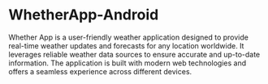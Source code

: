 # WhetherApp-Android

Whether App is a user-friendly weather application designed to provide real-time weather updates and forecasts for any location worldwide. It leverages reliable weather data sources to ensure accurate and up-to-date information. The application is built with modern web technologies and offers a seamless experience across different devices.
